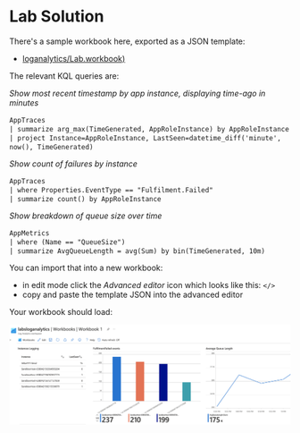 # Lab Solution

There's a sample workbook here, exported as a JSON template:

- [loganalytics/Lab.workbook)](/labs/loganalytics/Lab.workbook)

The relevant KQL queries are:

_Show most recent timestamp by app instance, displaying time-ago in minutes_

```
AppTraces
| summarize arg_max(TimeGenerated, AppRoleInstance) by AppRoleInstance
| project Instance=AppRoleInstance, LastSeen=datetime_diff('minute', now(), TimeGenerated)
```

_Show count of failures by instance_
```
AppTraces
| where Properties.EventType == "Fulfilment.Failed"
| summarize count() by AppRoleInstance
```

_Show breakdown of queue size over time_
```
AppMetrics
| where (Name == "QueueSize")
| summarize AvgQueueLength = avg(Sum) by bin(TimeGenerated, 10m)
```

You can import that into a new workbook:

- in edit mode click the _Advanced editor_ icon which looks like this: `</>`
- copy and paste the template JSON into the advanced editor

Your workbook should load:

![LogAnalytics Workbook](/img/loganalytics-workbook.png)


